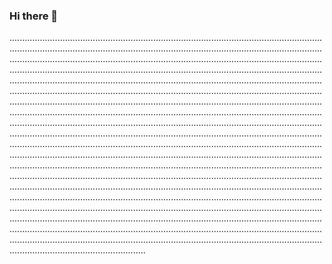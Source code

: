 ### Hi there 👋

......................................................................................................................................................................................................................................................................................................................................................................................................................................................................................................................................................................................................................................................................................................................................................................................................................................................................................................................................................................................................................................................................................................................................................................................................................................................................................................................................................................................................................................................................................................................................................................................................................................................................................................................................................................................................................................................................................................................................................................................................................................................................................................................................................................................................................................................................................................................................................................................................................................................................................................................................................................................................................................